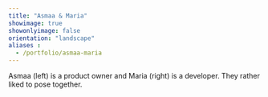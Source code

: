 ```yaml
---
title: "Asmaa & Maria"
showimage: true
showonlyimage: false
orientation: "landscape"
aliases :
  - /portfolio/asmaa-maria
---
```


Asmaa (left) is a product owner and Maria (right) is a developer.
They rather liked to pose together.
